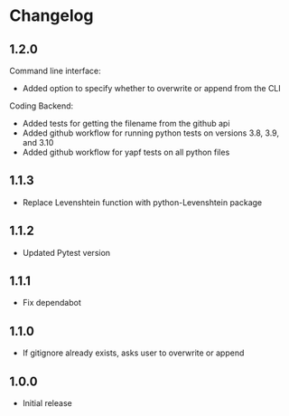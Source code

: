 # Changelog

## 1.2.0

Command line interface:
- Added option to specify whether to overwrite or append from the CLI

Coding Backend:
- Added tests for getting the filename from the github api
- Added github workflow for running python tests on versions 3.8, 3.9, and 3.10
- Added github workflow for yapf tests on all python files

## 1.1.3

- Replace Levenshtein function with python-Levenshtein package

## 1.1.2

- Updated Pytest version

## 1.1.1

- Fix dependabot

## 1.1.0

- If gitignore already exists, asks user to overwrite or append

## 1.0.0

- Initial release

